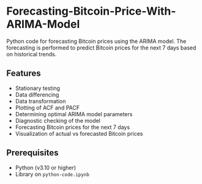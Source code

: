 # Forecasting-Bitcoin-Price-With-ARIMA-Model
Python code for forecasting Bitcoin prices using the ARIMA model. The forecasting is performed to predict Bitcoin prices for the next 7 days based on historical trends.

## Features

- Stationary testing
- Data differencing
- Data transformation
- Plotting of ACF and PACF
- Determining optimal ARIMA model parameters
- Diagnostic checking of the model
- Forecasting Bitcoin prices for the next 7 days
- Visualization of actual vs forecasted Bitcoin prices

## Prerequisites

- Python (v3.10 or higher)
- Library on `python-code.ipynb`
